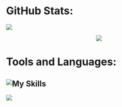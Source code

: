 

# GitHub Stats:
![](https://github-readme-stats.vercel.app/api/top-langs/?username=HelinduS&theme=dark&hide_border=false&include_all_commits=false&count_private=false&layout=compact)

<div align="center">
    <img src="https://github-readme-activity-graph.vercel.app/graph?username=HelinduS&bg_color=011627&color=79d3c3&line=c792ea&point=ffeb95&area=true&hide_border=false" border-radius="15">
</div>

# Tools and Languages:
![My Skills](https://skillicons.dev/icons?i=react,nodejs,nextjs,typescript,python,r,java,html,css,js,firebase,mongodb,mysql,aws,azure,docker,vscode,github,bootstrap,tailwind,materialui,figma)
---
[![](https://visitcount.itsvg.in/api?id=HelinduS&icon=0&color=0)](https://visitcount.itsvg.in)

